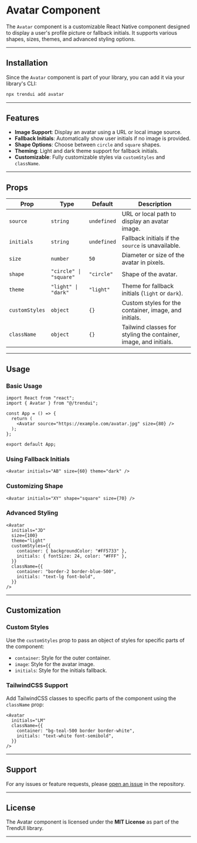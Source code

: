 # Avatar Component

The `Avatar` component is a customizable React Native component designed to display a user's profile picture or fallback initials. It supports various shapes, sizes, themes, and advanced styling options.

---

## Installation

Since the `Avatar` component is part of your library, you can add it via your library's CLI:

```bash
npx trendui add avatar
```

---

## Features

- **Image Support**: Display an avatar using a URL or local image source.
- **Fallback Initials**: Automatically show user initials if no image is provided.
- **Shape Options**: Choose between `circle` and `square` shapes.
- **Theming**: Light and dark theme support for fallback initials.
- **Customizable**: Fully customizable styles via `customStyles` and `className`.

---

## Props

| Prop            | Type                  | Default     | Description                                                     |
|------------------|-----------------------|-------------|-----------------------------------------------------------------|
| `source`        | `string`              | `undefined` | URL or local path to display an avatar image.                   |
| `initials`      | `string`              | `undefined` | Fallback initials if the `source` is unavailable.              |
| `size`          | `number`              | `50`        | Diameter or size of the avatar in pixels.                      |
| `shape`         | `"circle" \| "square"`| `"circle"`  | Shape of the avatar.                                           |
| `theme`         | `"light" \| "dark"`   | `"light"`   | Theme for fallback initials (`light` or `dark`).               |
| `customStyles`  | `object`              | `{}`        | Custom styles for the container, image, and initials.          |
| `className`     | `object`              | `{}`        | Tailwind classes for styling the container, image, and initials.|

---

## Usage

### Basic Usage
```tsx
import React from "react";
import { Avatar } from "@/trendui";

const App = () => {
  return (
    <Avatar source="https://example.com/avatar.jpg" size={80} />
  );
};

export default App;
```

### Using Fallback Initials
```tsx
<Avatar initials="AB" size={60} theme="dark" />
```

### Customizing Shape
```tsx
<Avatar initials="XY" shape="square" size={70} />
```

### Advanced Styling
```tsx
<Avatar
  initials="JD"
  size={100}
  theme="light"
  customStyles={{
    container: { backgroundColor: "#FF5733" },
    initials: { fontSize: 24, color: "#FFF" },
  }}
  className={{
    container: "border-2 border-blue-500",
    initials: "text-lg font-bold",
  }}
/>
```

---

## Customization

### Custom Styles
Use the `customStyles` prop to pass an object of styles for specific parts of the component:

- `container`: Style for the outer container.
- `image`: Style for the avatar image.
- `initials`: Style for the initials fallback.

### TailwindCSS Support
Add TailwindCSS classes to specific parts of the component using the `className` prop:

```tsx
<Avatar
  initials="LM"
  className={{
    container: "bg-teal-500 border border-white",
    initials: "text-white font-semibold",
  }}
/>
```

---

## Support

For any issues or feature requests, please [open an issue](https://github.com/trend-ui/trendui-react-native/issues) in the repository.

---

## License

The Avatar component is licensed under the **MIT License** as part of the TrendUI library.

---